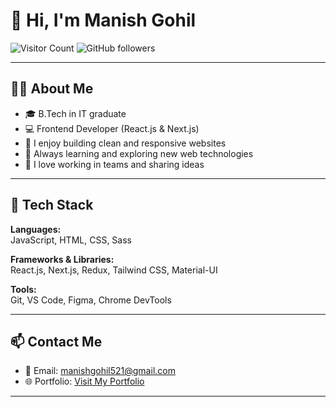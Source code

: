 # 👋 Hi, I'm Manish Gohil

![Visitor Count](https://komarev.com/ghpvc/?username=MG-work00&color=blue)
![GitHub followers](https://img.shields.io/github/followers/MG-work00?label=Follow&style=social)

---

## 👨‍💻 About Me

- 🎓 B.Tech in IT graduate  
- 💻 Frontend Developer (React.js & Next.js)  
- 🚀 I enjoy building clean and responsive websites  
- 🌱 Always learning and exploring new web technologies  
- 🤝 I love working in teams and sharing ideas  

---

## 🔧 Tech Stack

**Languages:**  
JavaScript, HTML, CSS, Sass  

**Frameworks & Libraries:**  
React.js, Next.js, Redux, Tailwind CSS, Material-UI  

**Tools:**  
Git, VS Code, Figma, Chrome DevTools  

---

## 📫 Contact Me

- 📧 Email: manishgohil521@gmail.com
- 🌐 Portfolio: [Visit My Portfolio](https://portfolio-fawn-iota-31.vercel.app/)

---

